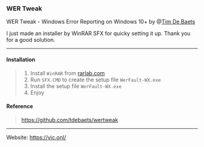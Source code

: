 ### WER Tweak ###

WER Tweak - Windows Error Reporting on Windows 10+ by @[Tim De Baets](<https://github.com/tdebaets>)

I just made an installer by WinRAR SFX for quicky setting it up. Thank you for a good solution.

---

#### Installation ####

>1. Install `WinRAR` from [rarlab.com](https://www.rarlab.com/)
>2. Run `SFX.CMD` to create the setup file `WerFault-WX.exe`
>3. Install the setup file `WerFault-WX.exe`
>4. Enjoy

#### Reference ####
> <https://github.com/tdebaets/wertweak>

---

Website: https://vic.onl/